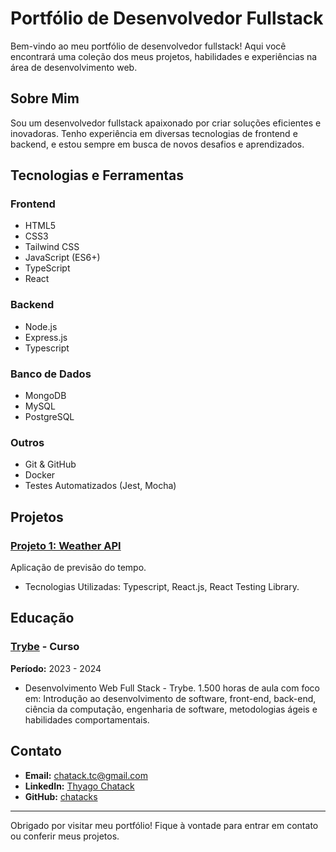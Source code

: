 # Portfólio de Desenvolvedor Fullstack

Bem-vindo ao meu portfólio de desenvolvedor fullstack! Aqui você encontrará uma coleção dos meus projetos, habilidades e experiências na área de desenvolvimento web.

## Sobre Mim

Sou um desenvolvedor fullstack apaixonado por criar soluções eficientes e inovadoras. Tenho experiência em diversas tecnologias de frontend e backend, e estou sempre em busca de novos desafios e aprendizados.

## Tecnologias e Ferramentas

### Frontend
- HTML5
- CSS3
- Tailwind CSS
- JavaScript (ES6+)
- TypeScript
- React

### Backend
- Node.js
- Express.js
- Typescript

### Banco de Dados
- MongoDB
- MySQL
- PostgreSQL

### Outros
- Git & GitHub
- Docker
- Testes Automatizados (Jest, Mocha)

## Projetos

### [Projeto 1: Weather API](https://github.com/chatacks/weather-api)
Aplicação de previsão do tempo.
- Tecnologias Utilizadas: Typescript, React.js, React Testing Library.

## Educação

### [Trybe](https://www.betrybe.com/) - Curso
**Período:** 2023 - 2024
- Desenvolvimento Web Full Stack - Trybe.
1.500 horas de aula com foco em: Introdução ao desenvolvimento de software, front-end,
back-end, ciência da computação, engenharia de software, metodologias ágeis e habilidades
comportamentais.

## Contato

- **Email:** [chatack.tc@gmail.com](mailto:chatack.tc@gmail.com)
- **LinkedIn:** [Thyago Chatack](https://www.linkedin.com/in/thyago-chatack/)
- **GitHub:** [chatacks](https://github.com/chatacks/)

---

Obrigado por visitar meu portfólio! Fique à vontade para entrar em contato ou conferir meus projetos.
